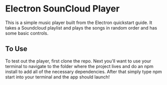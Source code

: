 # Electron SounCloud Player

This is a simple music player built from the Electron quickstart guide. It takes a Soundcloud playlist and plays the songs in random order and has some basic controls. 

## To Use

To test out the player, first clone the repo. Next you'll want to use your terminal to navigate to the folder where the project lives and do an npm install to add all of the necessary dependencies. After that simply type npm start into your terminal and the app should launch!
